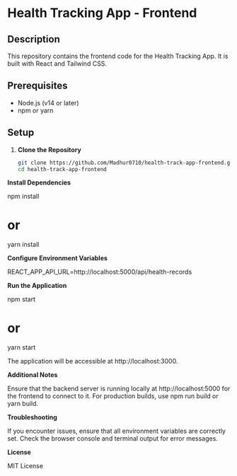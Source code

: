 # Health Tracking App - Frontend

## Description
This repository contains the frontend code for the Health Tracking App. It is built with React and Tailwind CSS.

## Prerequisites
- Node.js (v14 or later)
- npm or yarn

## Setup

1. **Clone the Repository**
   ```bash
   git clone https://github.com/Madhur0710/health-track-app-frontend.git
   cd health-track-app-frontend

**Install Dependencies**

npm install
# or
yarn install

**Configure Environment Variables**

REACT_APP_API_URL=http://localhost:5000/api/health-records

**Run the Application**

npm start
# or
yarn start

The application will be accessible at http://localhost:3000.

**Additional Notes**

Ensure that the backend server is running locally at http://localhost:5000 for the frontend to connect to it.
For production builds, use npm run build or yarn build.

**Troubleshooting**

If you encounter issues, ensure that all environment variables are correctly set.
Check the browser console and terminal output for error messages.

**License**

MIT License
